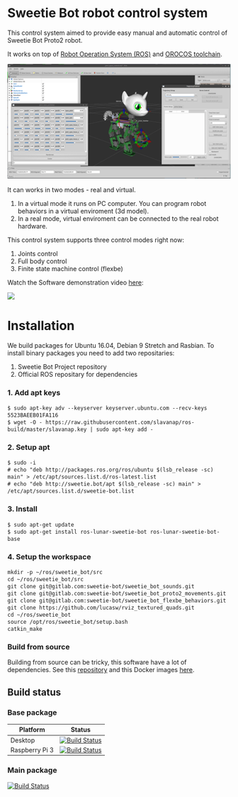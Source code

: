 # Sweetie Bot robot control system

This control system aimed to provide easy manual and automatic control of Sweetie Bot Proto2 robot. 

It works on top of [Robot Operation System (ROS)](http://wiki.ros.org/ROS/Introduction) and [OROCOS toolchain](http://www.orocos.org/wiki/orocos/toolchain/getting-started).

![](control-system.png)

It can works in two modes - real and virtual. 

1. In a virtual mode it runs on PC computer. You can program robot behaviors in a virtual enviroment (3d model). 
2. In a real mode, virtual enviroment can be connected to the real robot hardware.

This control system supports three control modes right now:

1. Joints control
2. Full body control
3. Finite state machine control (flexbe)

Watch the Software demonstration video [here](https://www.youtube.com/watch?v=FTKn_fK0Puo):

[![](https://img.youtube.com/vi/FTKn_fK0Puo/0.jpg)](https://www.youtube.com/watch?v=FTKn_fK0Puo)

# Installation

We build packages for Ubuntu 16.04, Debian 9 Stretch and Rasbian.
To install binary packages you need to add two repositaries:

1. Sweetie Bot Project repository
2. Official ROS repositary for dependencies

### 1. Add apt keys

```
$ sudo apt-key adv --keyserver keyserver.ubuntu.com --recv-keys 5523BAEEB01FA116
$ wget -O - https://raw.githubusercontent.com/slavanap/ros-build/master/slavanap.key | sudo apt-key add -
```

### 2. Setup apt

```
$ sudo -i
# echo "deb http://packages.ros.org/ros/ubuntu $(lsb_release -sc) main" > /etc/apt/sources.list.d/ros-latest.list
# echo "deb http://sweetie.bot/apt $(lsb_release -sc) main" > /etc/apt/sources.list.d/sweetie-bot.list
```

### 3. Install

```
$ sudo apt-get update
$ sudo apt-get install ros-lunar-sweetie-bot ros-lunar-sweetie-bot-base
```

### 4. Setup the workspace

```
mkdir -p ~/ros/sweetie_bot/src
cd ~/ros/sweetie_bot/src
git clone git@gitlab.com:sweetie-bot/sweetie_bot_sounds.git
git clone git@gitlab.com:sweetie-bot/sweetie_bot_proto2_movements.git
git clone git@gitlab.com:sweetie-bot/sweetie_bot_flexbe_behaviors.git
git clone https://github.com/lucasw/rviz_textured_quads.git
cd ~/ros/sweetie_bot
source /opt/ros/sweetie_bot/setup.bash
catkin_make
```

### Build from source

Building from source can be tricky, this software have a lot of dependencies. See this [repository](https://github.com/slavanap/ros-build) and this Docker images [here](https://hub.docker.com/r/slavanap/ros-build/tags/).

## Build status

### Base package

Platform        | Status
----------------|--------------
Desktop         | [![Build Status](https://travis-ci.org/slavanap/ros-build.svg?branch=master)](https://travis-ci.org/slavanap/ros-build)
Raspberry Pi 3  | [![Build Status](https://travis-ci.org/slavanap/ros-build.svg?branch=rpi3)](https://travis-ci.org/slavanap/ros-build/branches)

### Main package

[![Build Status](https://gitlab.com/sweetie-bot/sweetie_bot/badges/devel/build.svg)](https://gitlab.com/sweetie-bot/sweetie_bot/pipelines)
